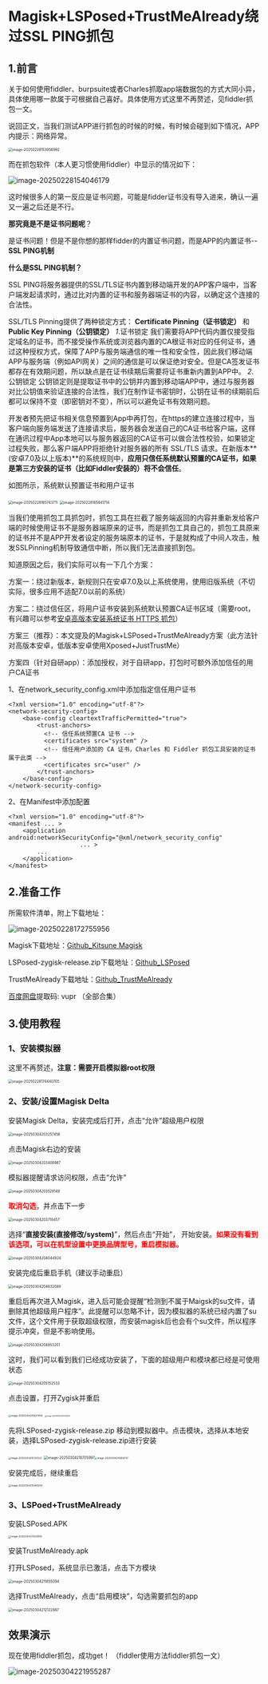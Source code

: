# Magisk+LSPosed+TrustMeAlready绕过SSL PING抓包

## 1.前言

关于如何使用fiddler、burpsuite或者Charles抓取app端数据包的方式大同小异，具体使用哪一款属于可根据自己喜好。具体使用方式这里不再赘述，见fiddler抓包一文。

说回正文，当我们测试APP进行抓包的时候的时候，有时候会碰到如下情况，APP内提示：网络异常。

<img src="C:\Users\13164\AppData\Roaming\Typora\typora-user-images\image-20250228153956992.png" alt="image-20250228153956992" style="zoom:50%;" />

而在抓包软件（本人更习惯使用fiddler）中显示的情况如下：

![image-20250228154046179](C:\Users\13164\AppData\Roaming\Typora\typora-user-images\image-20250228154046179.png)

这时候很多人的第一反应是证书问题，可能是fidder证书没有导入进来，确认一遍又一遍之后还是不行。

**那究竟是不是证书问题呢**？

是证书问题！但是不是你想的那样fidder的内置证书问题，而是APP的内置证书--**SSL PING机制**

**什么是SSL PING机制？**

SSL PING将服务器提供的SSL/TLS证书内置到移动端开发的APP客户端中，当客户端发起请求时，通过比对内置的证书和服务器端证书的内容，以确定这个连接的合法性。

SSL/TLS Pinning提供了两种锁定方式： **Certificate Pinning（证书锁定）** 和**Public Key Pinning（公钥锁定）**
*1*.证书锁定
我们需要将APP代码内置仅接受指定域名的证书，而不接受操作系统或浏览器内置的CA根证书对应的任何证书，通过这种授权方式，保障了APP与服务端通信的唯一性和安全性，因此我们移动端APP与服务端（例如API网关）之间的通信是可以保证绝对安全。但是CA签发证书都存在有效期问题，所以缺点是在证书续期后需要将证书重新内置到APP中。
*2*.公钥锁定
公钥锁定则是提取证书中的公钥并内置到移动端APP中，通过与服务器对比公钥值来验证连接的合法性，我们在制作证书密钥时，公钥在证书的续期前后都可以保持不变（即密钥对不变），所以可以避免证书有效期问题。

开发者预先把证书相关信息预置到App中再打包，在https的建立连接过程中，当客户端向服务端发送了连接请求后，服务器会发送自己的CA证书给客户端，这样在通讯过程中App本地可以与服务器返回的CA证书可以做合法性校验，如果锁定过程失败，那么客户端APP将拒绝针对服务器的所有 SSL/TLS 请求。在新版本**(安卓7.0及以上版本)**的系统规则中，**应用只信任系统默认预置的CA证书，如果是第三方安装的证书（比如Fiddler安装的）将不会信任**。

如图所示，系统默认预置证书和用户证书

<img src="C:\Users\13164\AppData\Roaming\Typora\typora-user-images\image-20250228165743711.png" alt="image-20250228165743711" style="zoom:50%;" />         <img src="C:\Users\13164\AppData\Roaming\Typora\typora-user-images\image-20250228165841714.png" alt="image-20250228165841714" style="zoom:50%;" />

当我们使用抓包工具抓包时，抓包工具在拦截了服务端返回的内容并重新发给客户端的时候使用证书不是服务器端原来的证书，而是抓包工具自己的，抓包工具原来的证书并不是APP开发者设定的服务端原本的证书，于是就构成了中间人攻击，触发SSLPinning机制导致通信中断，所以我们无法直接抓到包。

知道原因之后，我们实际可以有一下几个方案：

方案一：绕过新版本，新规则只在安卓7.0及以上系统使用，使用旧版系统（不切实际，很多应用不适配7.0以前的系统）

方案二：绕过信任区，将用户证书安装到系统默认预置CA证书区域（需要root，有兴趣可以参考[安卓高版本安装系统证书 HTTPS 抓包](https://www.jianshu.com/p/5f72ab33a342)）

方案三（推荐）：本文提及的Magisk+LSPosed+TrustMeAlready方案（此方法针对高版本安卓，低版本安卓使用Xposed+JustTrustMe）

方案四（针对自研app）：添加授权，对于自研app，打包时可额外添加信任的用户CA证书

1、在network_security_config.xml中添加指定信任用户证书

```
<?xml version="1.0" encoding="utf-8"?>
<network-security-config>
    <base-config cleartextTrafficPermitted="true">
        <trust-anchors>
          <!-- 信任系统预置CA 证书 -->
          <certificates src="system" />
          <!-- 信任用户添加的 CA 证书，Charles 和 Fiddler 抓包工具安装的证书属于此类 -->
          <certificates src="user" />
        </trust-anchors>
    </base-config>
</network-security-config>

```

2、在Manifest中添加配置

```
<?xml version="1.0" encoding="utf-8"?>
<manifest ... >
    <application android:networkSecurityConfig="@xml/network_security_config"
                    ... >
        ...
    </application>
</manifest>

```



## 2.准备工作

所需软件清单，附上下载地址：

![image-20250228172755956](C:\Users\13164\AppData\Roaming\Typora\typora-user-images\image-20250228172755956.png)

Magisk下载地址：[Github_Kitsune Magisk](https://huskydg.github.io/magisk-files/)

LSPosed-zygisk-release.zip下载地址：[Github_LSPosed](https://github.com/LSPosed/LSPosed/releases)

TrustMeAlready下载地址：[Github_TrustMeAlready](https://github.com/ViRb3/TrustMeAlready/releases)

[百度网盘]( https://pan.baidu.com/s/14WEtIYfySziNertJunVFaw )提取码: vupr （全部合集）

## 3.使用教程

### 1、安装模拟器

这里不再赘述，**注意：需要开启模拟器root权限**

<img src="C:\Users\13164\AppData\Roaming\Typora\typora-user-images\image-20250228174440705.png" alt="image-20250228174440705" style="zoom:50%;" />

### 2、安装/设置Magisk Delta

安装Magisk Delta，安装完成后打开，点击“允许”超级用户权限

<img src="C:\Users\13164\AppData\Roaming\Typora\typora-user-images\image-20250304203257456.png" alt="image-20250304203257456" style="zoom:50%;" />

点击Magisk右边的安装

<img src="C:\Users\13164\AppData\Roaming\Typora\typora-user-images\image-20250304203408987.png" alt="image-20250304203408987" style="zoom:50%;" />

模拟器提醒请求访问权限，点击“允许”

<img src="C:\Users\13164\AppData\Roaming\Typora\typora-user-images\image-20250304203529148.png" alt="image-20250304203529148" style="zoom:50%;" />

<font color=red>**取消勾选**</font>，并点击下一步

<img src="C:\Users\13164\AppData\Roaming\Typora\typora-user-images\image-20250304203718457.png" alt="image-20250304203718457" style="zoom:50%;" />

选择“**直接安装(直接修改/system)**”，然后点击“开始”， 开始安装。<font color=red>**如果没有看到该选项，可以在机型设置中更换品牌型号，重启模拟器。**</font>

<img src="C:\Users\13164\AppData\Roaming\Typora\typora-user-images\image-20250304204044924.png" alt="image-20250304204044924" style="zoom:50%;" />

安装完成后重启手机（建议手动重启）

<img src="C:\Users\13164\AppData\Roaming\Typora\typora-user-images\image-20250304204632089.png" alt="image-20250304204632089" style="zoom:50%;" />

重启后再次进入Magisk，进入后可能会提醒“检测到不属于Maigsk的su文件，请删除其他超级用户程序”。此提醒可以忽略不计，因为模拟器的系统已经内置了su文件，这个文件用于获取超级权限，而安装magisk后也会有个su文件，所以程序提示冲突，但是不影响使用。

<img src="C:\Users\13164\AppData\Roaming\Typora\typora-user-images\image-20250304204853201.png" alt="image-20250304204853201" style="zoom:50%;" />

这时，我们可以看到我们已经成功安装了，下面的超级用户和模块都已经是可使用状态

<img src="C:\Users\13164\AppData\Roaming\Typora\typora-user-images\image-20250304205152533.png" alt="image-20250304205152533" style="zoom:50%;" />

点击设置，打开Zygisk并重启

<img src="C:\Users\13164\AppData\Roaming\Typora\typora-user-images\image-20250304205657404.png" alt="image-20250304205657404" style="zoom:33%;" />             <img src="C:\Users\13164\AppData\Roaming\Typora\typora-user-images\image-20250304210103343.png" alt="image-20250304210103343" style="zoom:25%;" />

先将LSPosed-zygisk-release.zip 移动到模拟器中。点击模块，选择从本地安装，选择LSPosed-zygisk-release.zip进行安装

<img src="C:\Users\13164\AppData\Roaming\Typora\typora-user-images\image-20250304210331322.png" alt="image-20250304210331322" style="zoom:33%;" />    <img src="C:\Users\13164\AppData\Roaming\Typora\typora-user-images\image-20250304210705997.png" alt="image-20250304210705997" style="zoom: 50%;" /><img src="C:\Users\13164\AppData\Roaming\Typora\typora-user-images\image-20250304210859747.png" alt="image-20250304210859747" style="zoom:33%;" />

安装完成后，继续重启

<img src="C:\Users\13164\AppData\Roaming\Typora\typora-user-images\image-20250304210949204.png" alt="image-20250304210949204" style="zoom:33%;" />

### 3、LSPoed+TrustMeAlready

安装LSPosed.APK

<img src="C:\Users\13164\AppData\Roaming\Typora\typora-user-images\image-20250304211433958.png" alt="image-20250304211433958" style="zoom: 33%;" />

安装TrustMeAlready.apk

打开LSPosed，系统显示已激活，点击下方模块

<img src="C:\Users\13164\AppData\Roaming\Typora\typora-user-images\image-20250304211855094.png" alt="image-20250304211855094" style="zoom:50%;" />

选择TrustMeAlready，点击“启用模块”，勾选需要抓包的app

<img src="C:\Users\13164\AppData\Roaming\Typora\typora-user-images\image-20250304212122887.png" alt="image-20250304212122887" style="zoom:50%;" />

## 效果演示

现在使用fiddler抓包，成功get！ （fiddler使用方法fiddler抓包一文）

![image-20250304221955287](C:\Users\13164\AppData\Roaming\Typora\typora-user-images\image-20250304221955287.png)
